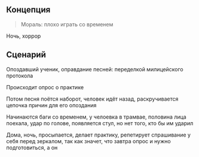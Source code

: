 ## Концепция

> Мораль: плохо играть со временем

Ночь, хоррор

## Сценарий

Опоздавший ученик, оправдание песней: переделкой милицейского протокола

Происходит опрос о практике

Потом песня поётся наборот, человек идёт назад, раскручивается цепочка причин для его опоздания

Начинаются баги со временем, у челоевка в трамвае, половина лица поехала, удар по голове, появляется стул, но нет того, кто бы им ударил

Дома, ночь, просыпается, делает практику, репетирует спрашивание у себя перед зеркалом, так как значет, что завтра опрос и нужно подготовиться, а он 

